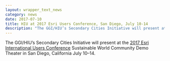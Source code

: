 ```yaml
---
layout: wrapper_text_news
category: news
date: 2017-07-10
title: HIU at 2017 Esri Users Conference, San Diego, July 10-14
description: "The GGI/HIU’s Secondary Cities Initiative will present at the 2017 Esri International Users Conference Sustainable World Community Demo Theater in San Diego, California July 10–14."
---
```


The GGI/HIU’s Secondary Cities Initiative will present at the [2017 Esri International Users Conference](http://www.esri.com/about/events/uc/) Sustainable World Community Demo Theater in San Diego, California July 10–14.
